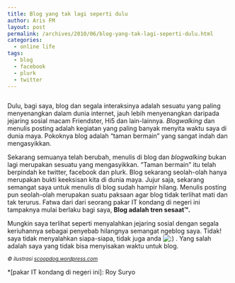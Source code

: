 ```yaml
---
title: Blog yang tak lagi seperti dulu
author: Aris FM
layout: post
permalink: /archives/2010/06/blog-yang-tak-lagi-seperti-dulu.html
categories:
  - online life
tags:
  - blog
  - facebook
  - plurk
  - twitter
---
```

<img src="http://i0.wp.com/cekerholic.com/wp-content/uploads/2010/06/blogging.jpg?fit=550%2C366" alt="" title="blogging" class="aligncenter size-full wp-image-176" data-recalc-dims="1" />

Dulu, bagi saya, blog dan segala interaksinya adalah sesuatu yang paling menyenangkan dalam dunia internet, jauh lebih menyenangkan daripada jejaring sosial macam Friendster, Hi5 dan lain-lainnya. *Blogwalking* dan menulis posting adalah kegiatan yang paling banyak menyita waktu saya di dunia maya. Pokoknya blog adalah &#8220;taman bermain&#8221; yang sangat indah dan mengasyikkan.

Sekarang semuanya telah berubah, menulis di blog dan *blogwalking* bukan lagi merupakan sesuatu yang mengasyikkan. &#8220;Taman bermain&#8221; itu telah berpindah ke twitter, facebook dan plurk. Blog sekarang seolah-olah hanya merupakan bukti keeksisan kita di dunia maya. Jujur saja, sekarang semangat saya untuk menulis di blog sudah hampir hilang. Menulis posting pun seolah-olah merupakan suatu paksaan agar blog tidak terlihat mati dan tak terurus. Fatwa dari dari seorang pakar IT kondang di negeri ini tampaknya mulai berlaku bagi saya, **Blog adalah tren sesaat&trade;.**

Mungkin saya terlihat seperti menyalahkan jejaring sosial dengan segala keriuhannya sebagai penyebab hilangnya semangat ngeblog saya. Tidak! saya tidak menyalahkan siapa-siapa, tidak juga anda <img src='http://i0.wp.com/cekerholic.com/wp-includes/images/smilies/icon_smile.gif?w=604' alt=':)' class='wp-smiley' data-recalc-dims="1" /> . Yang salah adalah saya yang tidak bisa menyisakan waktu untuk blog.

<small><em>&copy; ilustrasi <a href="http://scoopdog.wordpress.com/">scoopdog.wordpress.com</a></em></small>

 *[pakar IT kondang di negeri ini]: Roy Suryo